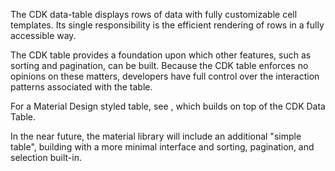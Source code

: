 The CDK data-table displays rows of data with fully customizable cell templates.
Its single responsibility is the efficient rendering of rows in a fully accessible way.

The CDK table provides a foundation upon which other features, such as sorting and pagination,
can be built. Because the CDK table enforces no opinions on these matters, developers have full
control over the interaction patterns associated with the table.

For a Material Design styled table, see <md-table>, which builds on top of the CDK Data Table.

In the near future, the material library will include an additional "simple table",  building
<md-table> with a more minimal interface and sorting, pagination, and selection built-in.


<!-- example(table-pagination) -->